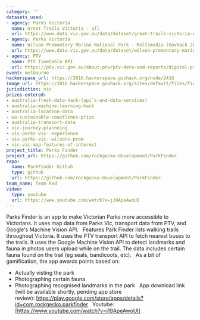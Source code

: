 ```yaml
---
category: ''
datasets_used:
- agency: Parks Victoria
  name: Great Trails Victoria - all
  url: https://www.data.vic.gov.au/data/dataset/great-trails-victoria-east-gippsland-rail-trail
- agency: Parks Victoria
  name: Wilson Promontory Marine National Park - Multimedia (GovHack 2016)
  url: https://www.data.vic.gov.au/data/dataset/wilson-promontory-marine-national-park-multimedia-govhack-2016
- agency: PTV
  name: PTV Timetable API
  url: https://ptv.vic.gov.au/about-ptv/ptv-data-and-reports/digital-products/ptv-timetable-api/
event: melbourne
hackerspace_url: https://2016.hackerspace.govhack.org/node/2416
image_url: https://2016.hackerspace.govhack.org/sites/default/files/field/image/ic_launcher_0.png
jurisdiction: vic
prizes-entered:
- australia-fresh-data-hack-(api’s-and-data-services)
- australia-machine-learning-hack
- australia-location-data
- wa-sustainable-coastlines-prize
- australia-transport-data
- vic-journey-plannning
- vic-parks-vic--experience
- vic-parks-vic--wilsons-prom
- vic-vic-map-features-of-interest
project_title: Parks Finder
project_url: https://github.com/rockgecko-development/ParkFinder
repo:
  name: ParkFinder Github
  type: github
  url: https://github.com/rockgecko-development/ParkFinder
team_name: Team Red
video:
  type: youtube
  url: https://www.youtube.com/watch?v=j19ApeAwoUI
---
```


Parks Finder is an app to make Victorian Parks more accessible to Victorians. It uses map data from Parks Vic, transport data from PTV, and Google's Machine Vision API.
 
Features
Park Finder lists walking trails throughout Victoria. It uses the PTV transport API to fetch nearest buses to the trails. It uses the Google Machine Vision API to detect landmarks and fauna in photos users upload while on the trail. The data includes certain fauna found on the trail (eg seals, bandicoots, etc).
 
As a bit of gamification, the app awards points based on:
- Actually visting the park
- Photographing certain fauna
- Photographing recognised landmarks in the park
 
App download link (will be available shortly, pending app store review): https://play.google.com/store/apps/details?id=com.rockgecko.parkfinder
 
Youtube: [https://www.youtube.com/watch?v=j19ApeAwoUI]